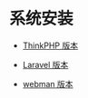 # 系统安装

- [ThinkPHP 版本](https://easyadmin8.top/guide/thinkphp.html)

- [Laravel 版本 ](https://easyadmin8.top/guide/laravel.html)

- [webman 版本 ](https://easyadmin8.top/guide/webman.html)
